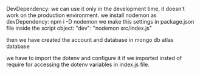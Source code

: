 DevDependency: we can use it only in the development time, it doesn't work on the production environment.
we install nodemon as devDependency: npm i -D nodemon
we make this settings in package.json file inside the script object: "dev": "nodemon src/index.js"

<!--* we install prettier: npm i -D prettier
we create .prettierrc file for the prettier settings 
we create .prettierignore file to tell the prettier to ignore or do not apply your settings to these files -->

then we have created the account and database in mongo db atlas database


we have to import the dotenv and configure it if we imported insted of require for accessing the dotenv variables in index.js file.